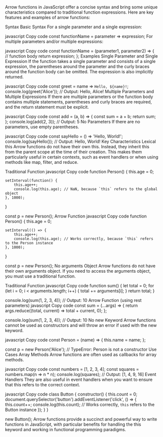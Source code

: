 Arrow functions in JavaScript offer a concise syntax and bring some unique characteristics compared to traditional function expressions. Here are key features and examples of arrow functions:

Syntax
Basic Syntax
For a single parameter and a single expression:

javascript
Copy code
const functionName = parameter => expression;
For multiple parameters and/or multiple expressions:

javascript
Copy code
const functionName = (parameter1, parameter2) => {
    // function body
    return expression;
};
Examples
Single Parameter and Single Expression
If the function takes a single parameter and consists of a single expression, the parentheses around the parameter and the curly braces around the function body can be omitted. The expression is also implicitly returned.

javascript
Copy code
const greet = name => `Hello, ${name}!`;
console.log(greet('Alice')); // Output: Hello, Alice!
Multiple Parameters and Multiple Expressions
If there are multiple parameters or the function body contains multiple statements, parentheses and curly braces are required, and the return statement must be explicit.

javascript
Copy code
const add = (a, b) => {
    const sum = a + b;
    return sum;
};
console.log(add(2, 3)); // Output: 5
No Parameters
If there are no parameters, use empty parentheses.

javascript
Copy code
const sayHello = () => 'Hello, World!';
console.log(sayHello()); // Output: Hello, World!
Key Characteristics
Lexical this
Arrow functions do not have their own this. Instead, they inherit this from the parent scope at the time of their creation. This makes them particularly useful in certain contexts, such as event handlers or when using methods like map, filter, and reduce.

Traditional Function
javascript
Copy code
function Person() {
    this.age = 0;

    setInterval(function() {
        this.age++;
        console.log(this.age); // NaN, because `this` refers to the global object
    }, 1000);
}

const p = new Person();
Arrow Function
javascript
Copy code
function Person() {
    this.age = 0;

    setInterval(() => {
        this.age++;
        console.log(this.age); // Works correctly, because `this` refers to the Person instance
    }, 1000);
}

const p = new Person();
No arguments Object
Arrow functions do not have their own arguments object. If you need to access the arguments object, you must use a traditional function.

Traditional Function
javascript
Copy code
function sum() {
    let total = 0;
    for (let i = 0; i < arguments.length; i++) {
        total += arguments[i];
    }
    return total;
}

console.log(sum(1, 2, 3, 4)); // Output: 10
Arrow Function (using rest parameters)
javascript
Copy code
const sum = (...args) => {
    return args.reduce((total, current) => total + current, 0);
};

console.log(sum(1, 2, 3, 4)); // Output: 10
No new Keyword
Arrow functions cannot be used as constructors and will throw an error if used with the new keyword.

javascript
Copy code
const Person = (name) => {
    this.name = name;
};

const p = new Person('Alice'); // TypeError: Person is not a constructor
Use Cases
Array Methods
Arrow functions are often used as callbacks for array methods.

javascript
Copy code
const numbers = [1, 2, 3, 4];
const squares = numbers.map(n => n * n);
console.log(squares); // Output: [1, 4, 9, 16]
Event Handlers
They are also useful in event handlers when you want to ensure that this refers to the correct context.

javascript
Copy code
class Button {
    constructor() {
        this.count = 0;
        document.querySelector('button').addEventListener('click', () => {
            this.count++;
            console.log(this.count); // Works correctly, `this` refers to the Button instance
        });
    }
}

new Button();
Arrow functions provide a succinct and powerful way to write functions in JavaScript, with particular benefits for handling the this keyword and working in functional programming paradigms.